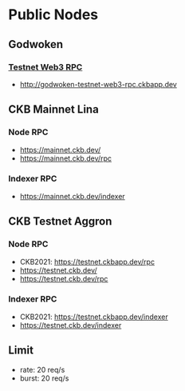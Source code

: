 # Public Nodes

## Godwoken

### [Testnet Web3 RPC](https://github.com/nervosnetwork/godwoken-testnet#web3-rpc)
- http://godwoken-testnet-web3-rpc.ckbapp.dev


## CKB Mainnet Lina

### Node RPC
- https://mainnet.ckb.dev/
- https://mainnet.ckb.dev/rpc

### Indexer RPC
- https://mainnet.ckb.dev/indexer


## CKB Testnet Aggron

### Node RPC
- CKB2021: https://testnet.ckbapp.dev/rpc
- https://testnet.ckb.dev/
- https://testnet.ckb.dev/rpc

### Indexer RPC
- CKB2021: https://testnet.ckbapp.dev/indexer
- https://testnet.ckb.dev/indexer

## Limit
- rate: 20 req/s
- burst: 20 req/s